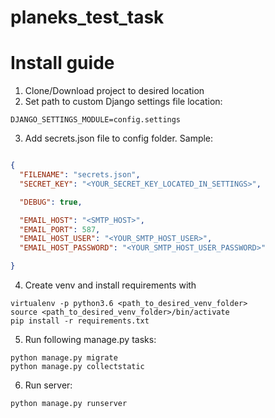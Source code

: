 # planeks_test_task

# Install guide

1. Clone/Download project to desired location
2. Set path to custom Django settings file location:
```
DJANGO_SETTINGS_MODULE=config.settings
```
3. Add secrets.json file to config folder. Sample:
```json

{
  "FILENAME": "secrets.json",
  "SECRET_KEY": "<YOUR_SECRET_KEY_LOCATED_IN_SETTINGS>",

  "DEBUG": true,

  "EMAIL_HOST": "<SMTP_HOST>",
  "EMAIL_PORT": 587,
  "EMAIL_HOST_USER": "<YOUR_SMTP_HOST_USER>",
  "EMAIL_HOST_PASSWORD": "<YOUR_SMTP_HOST_USER_PASSWORD>"

}
```
4. Create venv and install requirements with 
```
virtualenv -p python3.6 <path_to_desired_venv_folder>
source <path_to_desired_venv_folder>/bin/activate
pip install -r requirements.txt
```
5. Run following manage.py tasks:
```
python manage.py migrate
python manage.py collectstatic

```
6. Run server:
```
python manage.py runserver
```
